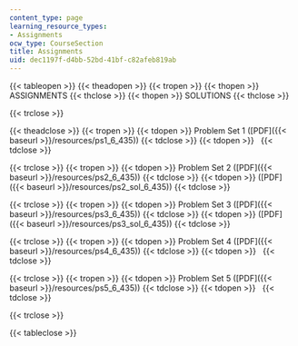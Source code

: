 ```yaml
---
content_type: page
learning_resource_types:
- Assignments
ocw_type: CourseSection
title: Assignments
uid: dec1197f-d4bb-52bd-41bf-c82afeb819ab
---
```


{{< tableopen >}}
{{< theadopen >}}
{{< tropen >}}
{{< thopen >}}
ASSIGNMENTS
{{< thclose >}}
{{< thopen >}}
SOLUTIONS
{{< thclose >}}

{{< trclose >}}

{{< theadclose >}}
{{< tropen >}}
{{< tdopen >}}
Problem Set 1 ([PDF]({{< baseurl >}}/resources/ps1_6_435))
{{< tdclose >}}
{{< tdopen >}}
 
{{< tdclose >}}

{{< trclose >}}
{{< tropen >}}
{{< tdopen >}}
Problem Set 2 ([PDF]({{< baseurl >}}/resources/ps2_6_435))
{{< tdclose >}}
{{< tdopen >}}
([PDF]({{< baseurl >}}/resources/ps2_sol_6_435))
{{< tdclose >}}

{{< trclose >}}
{{< tropen >}}
{{< tdopen >}}
Problem Set 3 ([PDF]({{< baseurl >}}/resources/ps3_6_435))
{{< tdclose >}}
{{< tdopen >}}
([PDF]({{< baseurl >}}/resources/ps3_sol_6_435))
{{< tdclose >}}

{{< trclose >}}
{{< tropen >}}
{{< tdopen >}}
Problem Set 4 ([PDF]({{< baseurl >}}/resources/ps4_6_435))
{{< tdclose >}}
{{< tdopen >}}
 
{{< tdclose >}}

{{< trclose >}}
{{< tropen >}}
{{< tdopen >}}
Problem Set 5 ([PDF]({{< baseurl >}}/resources/ps5_6_435))
{{< tdclose >}}
{{< tdopen >}}
 
{{< tdclose >}}

{{< trclose >}}

{{< tableclose >}}